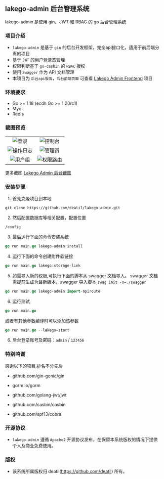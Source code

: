 ## lakego-admin 后台管理系统

lakego-admin 是使用 gin、JWT 和 RBAC 的 go 后台管理系统


### 项目介绍

*  `lakego-admin` 是基于 `gin` 的后台开发框架，完全api接口化，适用于前后端分离的项目
*  基于 `JWT` 的用户登录态管理
*  权限判断基于 `go-casbin` 的 `RBAC` 授权
*  使用 `Swagger` 作为 API 文档管理
*  本项目为 `后台api服务`，`后台前端页面` 可查看 [Lakego Admin Frontend](https://github.com/deatil/lakego-admin-frontend) 项目


### 环境要求

 - Go >= 1.18 (ecdh Go >= 1.20rc1)
 - Myql
 - Redis


### 截图预览

<table>
    <tr>
        <td width="50%">
            <center>
                <img alt="登录" src="https://user-images.githubusercontent.com/24578855/151009218-d544fcb1-973d-42e4-a3b0-1ae72ea6a088.png" />
            </center>
        </td>
        <td width="50%">
            <center>
                <img alt="控制台" src="https://user-images.githubusercontent.com/24578855/151192881-72510e1d-88db-4db3-b730-a741fd981fd7.png" />
            </center>
        </td>
    </tr>
    <tr>
        <td width="50%">
            <center>
                <img alt="操作日志" src="https://user-images.githubusercontent.com/24578855/171014913-07c3447f-d90e-407b-899a-7eccb595ba81.png" />
            </center>
        </td>
        <td width="50%">
            <center>
                <img alt="管理员" src="https://user-images.githubusercontent.com/24578855/168456604-c4dddd71-4b70-496b-ba2e-752e69932571.png" />
            </center>
        </td>
    </tr>
    <tr>
        <td width="50%">
            <center>
                <img alt="用户组" src="https://user-images.githubusercontent.com/24578855/168456611-1f7fcdb6-e2af-4f8f-8572-227cd4096b61.png" />
            </center>
        </td>
        <td width="50%">
            <center>
                <img alt="权限路由" src="https://user-images.githubusercontent.com/24578855/168456618-c4ab5e26-7e89-4bb5-bb25-3299a5a70c3d.png" />
            </center>
        </td>
    </tr>
</table>

更多截图
[Lakego Admin 后台截图](https://github.com/deatil/lakego-admin/issues/1)


### 安装步骤

1. 首先克隆项目到本地

```
git clone https://github.com/deatil/lakego-admin.git
```

2. 然后配置数据库等相关配置，配置位置

```
/config
```

3. 最后运行下面的命令安装系统

```go
go run main.go lakego-admin:install
```

4. 运行下面的命令创建附件软链接

```go
go run main.go lakego:storage-link
```

5. 如需导入新的权限,可执行下面的脚本从 swagger 文档导入。
swagger 文档需提前生成为最新版本，swagger 导入脚本 `swag init -o=./swagger`

```go
go run main.go lakego-admin:import-apiroute
```

6. 运行测试

```go
go run main.go
```

或者有其他参数编译时可以添加该参数

```go
go run main.go --lakego=start
```

6. 后台登录账号及密码：`admin` / `123456`


### 特别鸣谢

感谢以下的项目,排名不分先后

 - github.com/gin-gonic/gin

 - gorm.io/gorm

 - github.com/golang-jwt/jwt

 - github.com/casbin/casbin

 - github.com/spf13/cobra


### 开源协议

*  `lakego-admin` 遵循 `Apache2` 开源协议发布，在保留本系统版权的情况下提供个人及商业免费使用。


### 版权

*  该系统所属版权归 deatil(https://github.com/deatil) 所有。
